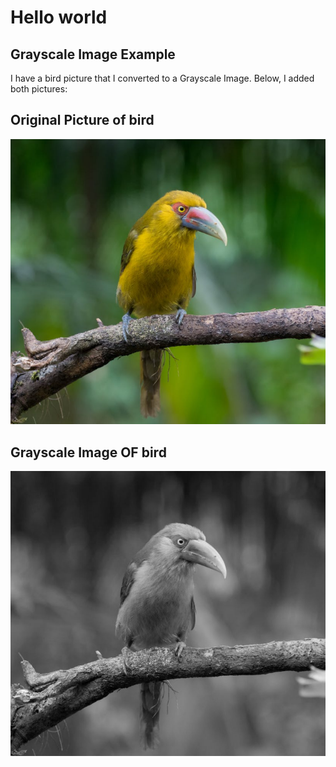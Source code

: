 # Hello world

## Grayscale Image Example

I have a bird picture that I converted to a Grayscale Image. Below, I added both pictures:

## Original Picture of bird
![Original](original_image.png)

## Grayscale Image OF bird
![Grayscale Image](Grayscale_Image.png)
